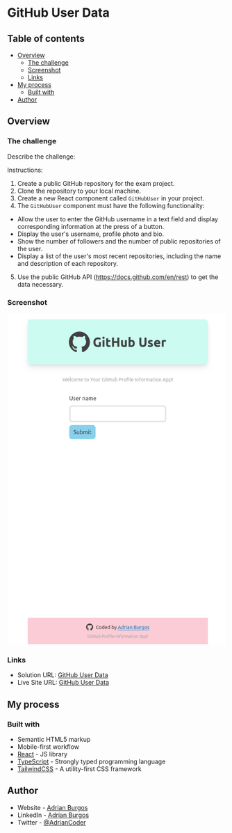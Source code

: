 # GitHub User Data

## Table of contents

- [Overview](#overview)
  - [The challenge](#the-challenge)
  - [Screenshot](#screenshot)
  - [Links](#links)
- [My process](#my-process)
  - [Built with](#built-with)
- [Author](#author)


## Overview

### The challenge

Describe the challenge:

Instructions:
1. Create a public GitHub repository for the exam project.
2. Clone the repository to your local machine.
3. Create a new React component called `GitHubUser` in your project.
4. The `GitHubUser` component must have the following functionality:
- Allow the user to enter the GitHub username in a text field and display
corresponding information at the press of a button.
- Display the user's username, profile photo and bio.
- Show the number of followers and the number of public repositories of the user.
- Display a list of the user's most recent repositories, including the name and
description of each repository.
5. Use the public GitHub API (https://docs.github.com/en/rest) to get the data
necessary.

### Screenshot

![](./screenshot.png)

### Links

- Solution URL: [GitHub User Data](https://github.com/adrianburgoscolas/githubuser)
- Live Site URL: [GitHub User Data](https://githubuser-six.vercel.app)

## My process

### Built with

- Semantic HTML5 markup
- Mobile-first workflow
- [React](https://reactjs.org/) - JS library
- [TypeScript](https://www.typescriptlang.org) - Strongly typed programming language
- [TailwindCSS](https://tailwindcss.com) - A utility-first CSS framework

## Author

- Website - [Adrian Burgos](https://adrianburgoscolas.github.io/portfolio)
- LinkedIn - [Adrian Burgos](https://www.linkedin.com/in/adrian-burgos-1776a6144)
- Twitter - [@AdrianCoder](https://twitter.com/AdrianCoder)

